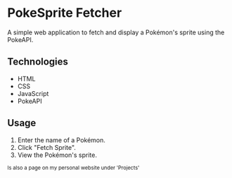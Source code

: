 # PokeSprite Fetcher
A simple web application to fetch and display a Pokémon's sprite using the PokeAPI.

## Technologies
- HTML
- CSS
- JavaScript
- PokeAPI

## Usage
1. Enter the name of a Pokémon.
2. Click "Fetch Sprite".
3. View the Pokémon's sprite.

<sub>Is also a page on my personal website under 'Projects'<sub>
